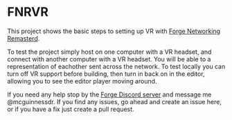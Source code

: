 # FNRVR

This project shows the basic steps to setting up VR with [Forge Networking Remasterd](https://github.com/BeardedManStudios/ForgeNetworkingRemastered).

To test the project simply host on one computer with a VR headset, and connect with another computer with a VR headset.  You will be able to a representation of eachother sent across the network.  To test locally you can turn off VR support before building, then turn in back on in the editor, allowing you to see the editor player moving around.

If you need any help stop by the [Forge Discord server](https://discord.gg/yzZwEYm) and message me @mcguinnessdr.  If you find any issues, go ahead and create an issue here, or if you have a fix just create a pull request.
